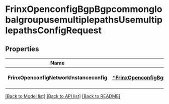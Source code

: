 # FrinxOpenconfigBgpBgpcommonglobalgroupusemultiplepathsUsemultiplepathsConfigRequest

## Properties
Name | Type | Description | Notes
------------ | ------------- | ------------- | -------------
**FrinxOpenconfigNetworkInstanceconfig** | [***FrinxOpenconfigBgpBgpcommonglobalgroupusemultiplepathsUsemultiplepathsConfig**](frinx.openconfig.bgp.bgpcommonglobalgroupusemultiplepaths.usemultiplepaths.Config.md) |  | [optional] [default to null]

[[Back to Model list]](../README.md#documentation-for-models) [[Back to API list]](../README.md#documentation-for-api-endpoints) [[Back to README]](../README.md)


